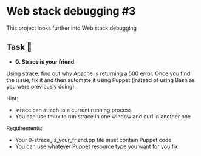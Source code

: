 #  Web stack debugging #3

This project looks further into Web stack debugging

## Task :page_with_curl:

* **0. Strace is your friend**

Using strace, find out why Apache is returning a 500 error. Once you find the issue, fix it and then automate it using Puppet (instead of using Bash as you were previously doing).

Hint:

* strace can attach to a current running process
* You can use tmux to run strace in one window and curl in another one

Requirements:

* Your 0-strace_is_your_friend.pp file must contain Puppet code
* You can use whatever Puppet resource type you want for you fix
